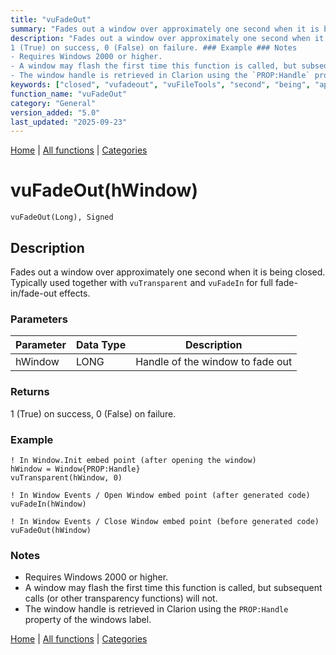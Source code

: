 ```yaml
---
title: "vuFadeOut"
summary: "Fades out a window over approximately one second when it is being closed."
description: "Fades out a window over approximately one second when it is being closed. Typically used together with `vuTransparent` and `vuFadeIn` for full fade-in/fade-out effects. ### Parameters ### Returns
1 (True) on success, 0 (False) on failure. ### Example ### Notes
- Requires Windows 2000 or higher.  
- A window may flash the first time this function is called, but subsequent calls (or other transparency functions) will not.  
- The window handle is retrieved in Clarion using the `PROP:Handle` property of the windows label. [Home](../index.md) | [All functions](index.md) | [Categories](../categories/index.md)"
keywords: ["closed", "vufadeout", "vuFileTools", "second", "being", "approximately", "general", "window", "Clarion", "over", "Windows", "when"]
function_name: "vuFadeOut"
category: "General"
version_added: "5.0"
last_updated: "2025-09-23"
---
```


[Home](../index.md) | [All functions](index.md) | [Categories](../categories/index.md)

# vuFadeOut(hWindow)

```Prototype
vuFadeOut(Long), Signed
```


## Description
Fades out a window over approximately one second when it is being closed. Typically used together with `vuTransparent` and `vuFadeIn` for full fade-in/fade-out effects.

### Parameters

| Parameter | Data Type | Description                         |
|-----------|-----------|-------------------------------------|
| hWindow   | LONG      | Handle of the window to fade out    |

### Returns
1 (True) on success, 0 (False) on failure.

### Example

```Clarion
! In Window.Init embed point (after opening the window)
hWindow = Window{PROP:Handle}
vuTransparent(hWindow, 0)

! In Window Events / Open Window embed point (after generated code)
vuFadeIn(hWindow)

! In Window Events / Close Window embed point (before generated code)
vuFadeOut(hWindow)
```

### Notes
- Requires Windows 2000 or higher.  
- A window may flash the first time this function is called, but subsequent calls (or other transparency functions) will not.  
- The window handle is retrieved in Clarion using the `PROP:Handle` property of the windows label.

[Home](../index.md) | [All functions](index.md) | [Categories](../categories/index.md)
